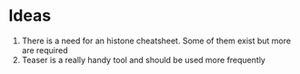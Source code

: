 # Ideas

1. There is a need for an histone cheatsheet. Some of them exist but more are required
2. Teaser is a really handy tool and should be used more frequently

   


